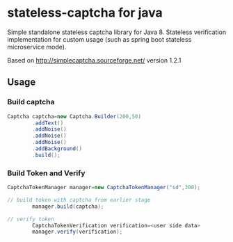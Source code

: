 # stateless-captcha for java

Simple standalone stateless captcha library for Java 8. Stateless verification implementation for custom usage (such as
spring boot stateless microservice mode).

Based on http://simplecaptcha.sourceforge.net/ version 1.2.1

## Usage

### Build captcha

```java
Captcha captcha=new Captcha.Builder(200,50)
        .addText()
        .addNoise()
        .addNoise()
        .addNoise()
        .addBackground()
        .build();
```

### Build Token and Verify

```java
CaptchaTokenManager manager=new CaptchaTokenManager("sd",300);

// build token with captcha from earlier stage
        manager.build(captcha);

// verify token
        CaptchaTokenVerification verification=<user side data>
        manager.verify(verification);
```